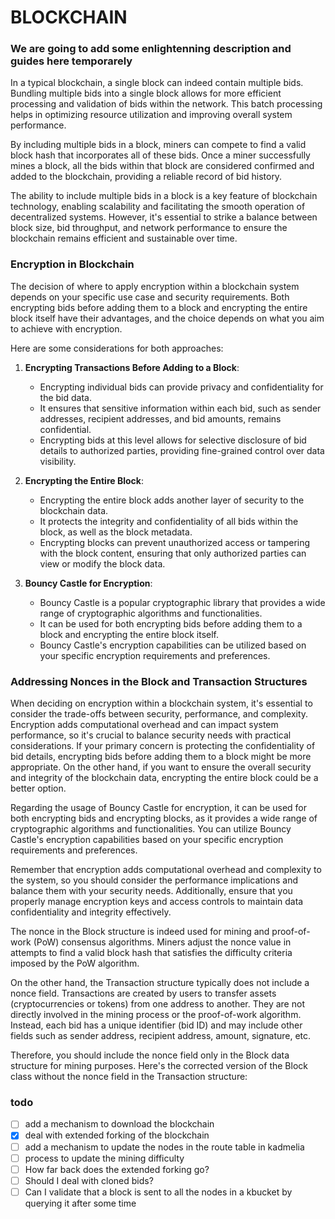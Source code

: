 # BLOCKCHAIN
### We are going to add some enlightenning description and guides here temporarely

In a typical blockchain, a single block can indeed contain multiple bids. Bundling multiple bids into a single block
allows for more efficient processing and validation of bids within the network. This batch processing helps in
optimizing resource utilization and improving overall system performance.

By including multiple bids in a block, miners can compete to find a valid block hash that incorporates all of these
bids. Once a miner successfully mines a block, all the bids within that block are considered confirmed and added to the
blockchain, providing a reliable record of bid history.

The ability to include multiple bids in a block is a key feature of blockchain technology, enabling scalability and
facilitating the smooth operation of decentralized systems. However, it's essential to strike a balance between block
size, bid throughput, and network performance to ensure the blockchain remains efficient and sustainable over time.

### Encryption in Blockchain

The decision of where to apply encryption within a blockchain system depends on your specific use case and security
requirements. Both encrypting bids before adding them to a block and encrypting the entire block itself have their
advantages, and the choice depends on what you aim to achieve with encryption.

Here are some considerations for both approaches:

1. **Encrypting Transactions Before Adding to a Block**:
   - Encrypting individual bids can provide privacy and confidentiality for the bid data.
   - It ensures that sensitive information within each bid, such as sender addresses, recipient addresses, and bid
     amounts, remains confidential.
   - Encrypting bids at this level allows for selective disclosure of bid details to authorized parties, providing
     fine-grained control over data visibility.

2. **Encrypting the Entire Block**:
    - Encrypting the entire block adds another layer of security to the blockchain data.
   - It protects the integrity and confidentiality of all bids within the block, as well as the block metadata.
    - Encrypting blocks can prevent unauthorized access or tampering with the block content, ensuring that only authorized parties can view or modify the block data.

3. **Bouncy Castle for Encryption**:
    - Bouncy Castle is a popular cryptographic library that provides a wide range of cryptographic algorithms and functionalities.
   - It can be used for both encrypting bids before adding them to a block and encrypting the entire block itself.
    - Bouncy Castle's encryption capabilities can be utilized based on your specific encryption requirements and preferences.

### Addressing Nonces in the Block and Transaction Structures 
When deciding on encryption within a blockchain system, it's essential to consider the trade-offs between security, performance, and complexity. Encryption adds computational overhead and can impact system performance, so it's crucial to balance security needs with practical considerations.
If your primary concern is protecting the confidentiality of bid details, encrypting bids before adding them to a block
might be more appropriate. On the other hand, if you want to ensure the overall security and integrity of the blockchain
data, encrypting the entire block could be a better option.

Regarding the usage of Bouncy Castle for encryption, it can be used for both encrypting bids and encrypting blocks, as
it provides a wide range of cryptographic algorithms and functionalities. You can utilize Bouncy Castle's encryption
capabilities based on your specific encryption requirements and preferences.

Remember that encryption adds computational overhead and complexity to the system, so you should consider the performance implications and balance them with your security needs. Additionally, ensure that you properly manage encryption keys and access controls to maintain data confidentiality and integrity effectively.

The nonce in the Block structure is indeed used for mining and proof-of-work (PoW) consensus algorithms. Miners adjust the nonce value in attempts to find a valid block hash that satisfies the difficulty criteria imposed by the PoW algorithm.

On the other hand, the Transaction structure typically does not include a nonce field. Transactions are created by users
to transfer assets (cryptocurrencies or tokens) from one address to another. They are not directly involved in the
mining process or the proof-of-work algorithm. Instead, each bid has a unique identifier (bid ID) and may include other
fields such as sender address, recipient address, amount, signature, etc.

Therefore, you should include the nonce field only in the Block data structure for mining purposes. Here's the corrected version of the Block class without the nonce field in the Transaction structure:

### todo

- [ ] add a mechanism to download the blockchain
- [X] deal with extended forking of the blockchain
- [ ] add a mechanism to update the nodes in the route table in kadmelia
- [ ] process to update the mining difficulty
- [ ] How far back does the extended forking go?
- [ ] Should I deal with cloned bids?
- [ ] Can I validate that a block is sent to all the nodes in a kbucket by querying it after some time